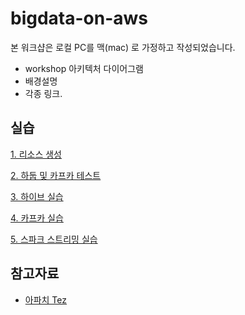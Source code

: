 # bigdata-on-aws #

본 워크샵은 로컬 PC를 맥(mac) 로 가정하고 작성되었습니다. 


* workshop 아키텍처 다이어그램
* 배경설명
* 각종 링크.


## 실습 ###

[1. 리소스 생성](https://github.com/gnosia93/bigdata-on-aws/blob/main/workshop/setup.md)

[2. 하둡 및 카프카 테스트](https://github.com/gnosia93/bigdata-on-aws/blob/main/workshop/hadoop-kafka.md)

[3. 하이브 실습](https://github.com/gnosia93/bigdata-on-aws/blob/main/workshop/hive.md)

[4. 카프카 실습](https://github.com/gnosia93/bigdata-on-aws/blob/main/workshop/kafka.md)

[5. 스파크 스트리밍 실습](https://github.com/gnosia93/bigdata-on-aws/blob/main/workshop/spark.md) 



## 참고자료 ##

* [아파치 Tez](https://kr.cloudera.com/products/open-source/apache-hadoop/apache-tez.html)
